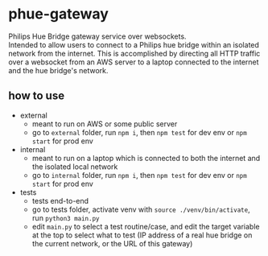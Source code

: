 # phue-gateway
Philips Hue Bridge gateway service over websockets.  
Intended to allow users to connect to a Philips hue bridge within an isolated network from the internet.
This is accomplished by directing all HTTP traffic over a websocket from an AWS server to a laptop connected to the internet and the hue bridge's network.

## how to use
- external
  - meant to run on AWS or some public server
  - go to `external` folder, run `npm i`, then `npm test` for dev env or `npm start` for prod env
- internal
  - meant to run on a laptop which is connected to both the internet and the isolated local network
  - go to `internal` folder, run `npm i`, then `npm test` for dev env or `npm start` for prod env
- tests
  - tests end-to-end
  - go to tests folder, activate venv with `source ./venv/bin/activate`, run `python3 main.py`
  - edit `main.py` to select a test routine/case, and edit the target variable at the top to select what to test (IP address of a real hue bridge on the current network, or the URL of this gateway)

